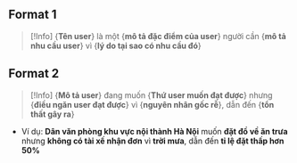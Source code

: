 ## Format 1

> [!Info] {**Tên user**} là một {**mô tả đặc điểm của user**} người cần {**mô tả nhu cầu user**} vì {**lý do tại sao có nhu cầu đó**}

## Format 2

> [!Info] {**Mô tả user**} đang muốn {**Thứ user muốn đạt được**} nhưng {**điều ngăn user đạt được**} vì {**nguyên nhân gốc rễ**}, dẫn đến {**tổn thất gây ra**}

- Ví dụ: **Dân văn phòng khu vực nội thành Hà Nội** muốn **đặt đồ về ăn trưa** nhưng **không có tài xế nhận đơn** vì **trời mưa**, dẫn đến **tỉ lệ đặt thấp hơn 50%**